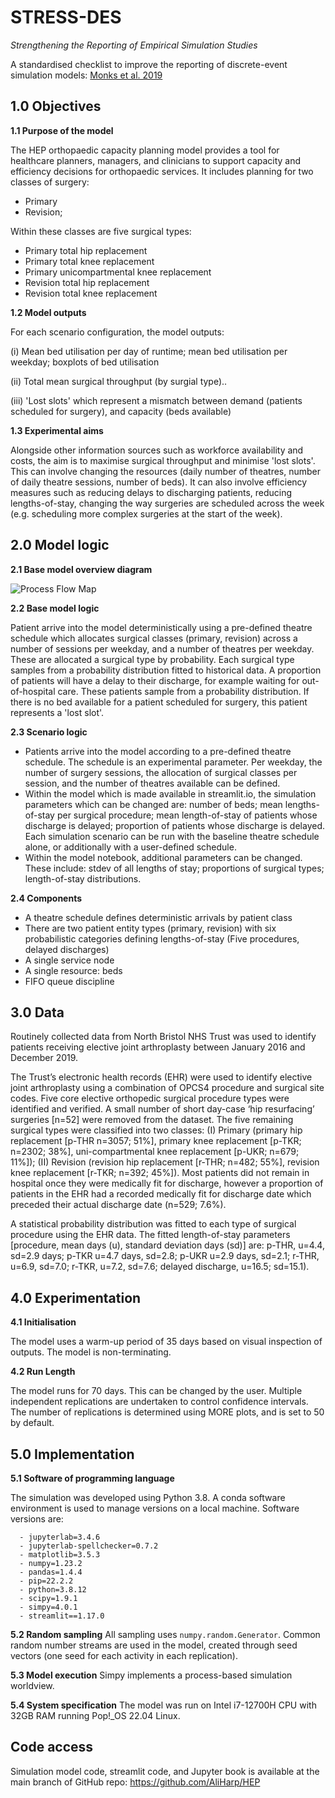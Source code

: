 # STRESS-DES

*Strengthening the Reporting of Empirical Simulation Studies*

A standardised checklist to improve the reporting of discrete-event simulation models:
[Monks et al. 2019](https://doi.org/10.1080/17477778.2018.1442155)

## 1.0 Objectives
**1.1 Purpose of the model**

The HEP orthopaedic capacity planning model provides a tool for healthcare planners, managers, and clinicians to support capacity and efficiency decisions for orthopaedic services.  It includes planning for two classes of surgery:
* Primary
* Revision;

Within these classes are five surgical types:
* Primary total hip replacement
* Primary total knee replacement
* Primary unicompartmental knee replacement
* Revision total hip replacement
* Revision total knee replacement

**1.2 Model outputs**  

For each scenario configuration, the model outputs:
   
(i) Mean bed utilisation per day of runtime; mean bed utilisation per weekday; boxplots of bed utilisation  

(ii) Total mean surgical throughput (by surgial type)..

(iii) 'Lost slots' which represent a mismatch between demand (patients scheduled for surgery), and capacity (beds available)

**1.3 Experimental aims**  

Alongside other information sources such as workforce availability and costs, the aim is to maximise surgical throughput and minimise 'lost slots'. This can involve changing the resources (daily number of theatres, number of daily theatre sessions, number of beds). It can also involve efficiency measures such as reducing delays to discharging patients, reducing lengths-of-stay, changing the way surgeries are scheduled across the week (e.g. scheduling more complex surgeries at the start of the week).

## 2.0 Model logic
**2.1 Base model overview diagram**


![Process Flow Map](../../images/HEP_FLOW.jpg)

**2.2 Base model logic**

Patient arrive into the model deterministically using a pre-defined theatre schedule which allocates surgical classes (primary, revision) across a number of sessions per weekday, and a number of theatres per weekday. These are allocated a surgical type by probability. Each surgical type samples from a probability distribution fitted to historical data. A proportion of patients will have a delay to their discharge, for example waiting for out-of-hospital care. These patients sample from a probability distribution. If there is no bed available for a patient scheduled for surgery, this patient represents a 'lost slot'.

**2.3 Scenario logic**

* Patients arrive into the model according to a pre-defined theatre schedule. The schedule is an experimental parameter. Per weekday, the number of surgery sessions, the allocation of surgical classes per session, and the number of theatres available can be defined.
* Within the model which is made available in streamlit.io, the simulation parameters which can be changed are: number of beds; mean lengths-of-stay per surgical procedure; mean length-of-stay of patients whose discharge is delayed; proportion of patients whose discharge is delayed. Each simulation scenario can be run with the baseline theatre schedule alone, or additionally with a user-defined schedule.
* Within the model notebook, additional parameters can be changed. These include: stdev of all lengths of stay; proportions of surgical types; length-of-stay distributions.

**2.4 Components**

* A theatre schedule defines deterministic arrivals by patient class
* There are two patient entity types (primary, revision) with six probabilistic categories defining lengths-of-stay (Five procedures, delayed discharges)
* A single service node
* A single resource: beds
* FIFO queue discipline

## 3.0 Data

Routinely collected data from North Bristol NHS Trust was used to identify patients receiving elective joint arthroplasty between January 2016 and December 2019.  

The Trust’s electronic health records (EHR) were used to identify elective joint arthroplasty using a combination of OPCS4 procedure and surgical site codes. Five core elective orthopedic surgical procedure types were identified and verified. A small number of short day-case ‘hip resurfacing’ surgeries [n=52] were removed from the dataset. The five remaining surgical types were classified into two classes: (I) Primary (primary hip replacement [p-THR n=3057; 51%], primary knee replacement [p-TKR; n=2302; 38%], uni-compartmental knee replacement [p-UKR; n=679; 11%]); (II) Revision (revision hip replacement [r-THR; n=482; 55%], revision knee replacement [r-TKR; n=392; 45%]).  Most patients did not remain in hospital once they were medically fit for discharge, however a proportion of patients in the EHR had a recorded medically fit for discharge date which preceded their actual discharge date (n=529; 7.6%).          

A statistical probability distribution was fitted to each type of surgical procedure using the EHR data. The fitted length-of-stay parameters [procedure, mean days (u), standard deviation days (sd)] are: p-THR, u=4.4, sd=2.9 days; p-TKR u=4.7 days, sd=2.8; p-UKR u=2.9 days, sd=2.1; r-THR, u=6.9, sd=7.0; r-TKR, u=7.2, sd=7.6; delayed discharge, u=16.5; sd=15.1).

## 4.0 Experimentation
**4.1 Initialisation**

The model uses a warm-up period of 35 days based on visual inspection of outputs. The model is non-terminating. 

**4.2 Run Length**  

The model runs for 70 days. This can be changed by the user. Multiple independent replications are undertaken to control confidence intervals. The number of replications is determined using MORE plots, and is set to 50 by default.

## 5.0 Implementation

**5.1 Software of programming language**

The simulation was developed using Python 3.8. A conda software environment is used to manage versions on a local machine. Software versions are:

```
  - jupyterlab=3.4.6
  - jupyterlab-spellchecker=0.7.2
  - matplotlib=3.5.3
  - numpy=1.23.2
  - pandas=1.4.4
  - pip=22.2.2
  - python=3.8.12
  - scipy=1.9.1
  - simpy=4.0.1
  - streamlit==1.17.0
```  
**5.2 Random sampling**
All sampling uses `numpy.random.Generator`. Common random number streams are used in the model, created through seed vectors (one seed for each activity in each replication).

**5.3 Model execution**
Simpy implements a process-based simulation worldview.

**5.4 System specification**
The model was run on Intel i7-12700H CPU with 32GB RAM running Pop!_OS 22.04 Linux.

## Code access

Simulation model code, streamlit code, and Jupyter book is available at the main branch of GitHub repo: https://github.com/AliHarp/HEP




